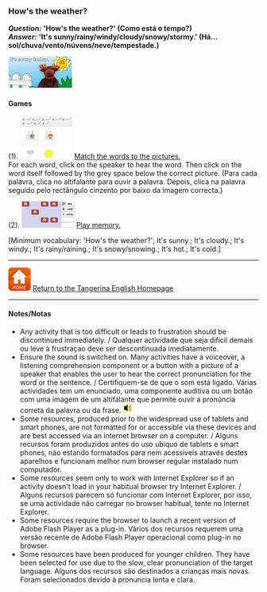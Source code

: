 <head>
<!-- Global site tag (gtag.js) - Google Analytics -->
<script async src="https://www.googletagmanager.com/gtag/js?id=UA-110947112-3"></script>
<script>
  window.dataLayer = window.dataLayer || [];
  function gtag(){dataLayer.push(arguments);}
  gtag('js', new Date());

  gtag('config', 'UA-110947112-3');
</script>
</head>

### How's the weather?

***Question:*** **'How's the weather?' (Como está o tempo?)**  
***Answer:*** **'It's sunny/rainy/windy/cloudy/snowy/stormy.' (Há... sol/chuva/vento/núvens/neve/tempestade.)**

[![mlwe](/images/mlwe.png)](https://www.youtube.com/watch?v=I8GeA3anPdo)

#### Games
(1). [![bcwe1](/images/bcwe1.PNG)](https://learnenglishkids.britishcouncil.org/en/word-games/weather-1) [Match the words to the pictures.](https://learnenglishkids.britishcouncil.org/en/word-games/weather-1)  
For each word, click on the speaker to hear the word. Then click on the word itself followed by the grey space below the correct picture. (Para cada palavra, clica no altifalante para ouvir a palavra. Depois, clica na palavra seguido pelo rectângulo cinzento por baixo da imagem correcta.)

(2). [![weme](/images/weme.PNG)](https://www.kidslearningville.com/weather-vocabulary-esl-memory-game-for-beginners/) [Play memory.](https://www.kidslearningville.com/weather-vocabulary-esl-memory-game-for-beginners/)  

<!--(3). [![bcwe2](/images/bcwe2.PNG)](https://learnenglishkids.britishcouncil.org/en/games/whats-the-weather) [World weather](https://learnenglishkids.britishcouncil.org/en/games/whats-the-weather)

(4). [![bbcwe](/images/bbcwe.PNG)](http://www.bbc.co.uk/schools/barnabybear/games/weather_report.shtml) [UK weather](http://www.bbc.co.uk/schools/barnabybear/games/weather_report.shtml)-->

[Minimum vocabulary: 'How's the weather?'; It's sunny.; It's cloudy.; It's windy.; It's rainy/raining.; It's snowy/snowing.; It's hot.; It's cold.]

***
[![home](/images/home.PNG)](https://tangerina-pt.github.io/English) [Return to the Tangerina English Homepage](https://tangerina-pt.github.io/English)

***

#### Notes/Notas
* Any activity that is too difficult or leads to frustration should be discontinued immediately. / Qualquer actividade que seja difícil demais ou leve à frustraçao deve ser descontinuada imediatamente.
* Ensure the sound is switched on. Many activities have a voiceover, a listening comprehension component or a button with a picture of a speaker that enables the user to hear the correct pronunciation for the word or the sentence. / Certifiquem-se de que o som está ligado. Várias actividades tem um enunciado, uma componente auditiva ou um botão com uma imagem de um altifalante que permite ouvir a pronúncia correta da palavra ou da frase. ![spkr2](/images/spkr2.PNG)
* Some resources, produced prior to the widespread use of tablets and smart phones, are not formatted for or accessible via these devices and are best accessed via an internet browser on a computer. / Alguns recursos foram produzidos antes do uso ubíquo de tablets e smart phones, não estando formatados para nem acessíveis através destes aparelhos e funcionam melhor num browser regular instalado num computador.
* Some resources seem only to work with Internet Explorer so if an activity doesn't load in your habitual browser try Internet Explorer. / Alguns recursos parecem só funcionar com Internet Explorer, por isso, se uma actividade não carregar no browser habitual, tente no Internet Explorer.
* Some resources require the browser to launch a recent version of Adobe Flash Player as a plug-in. Vários dos recursos requerem uma versão recente de Adobe Flash Player operacional como plug-in no browser.
* Some resources have been produced for younger children. They have been selected for use due to the slow, clear pronunciation of the target language. Alguns dos recursos são destinados a crianças mais novas. Foram selecionados devido à pronuncia lenta e clara.
